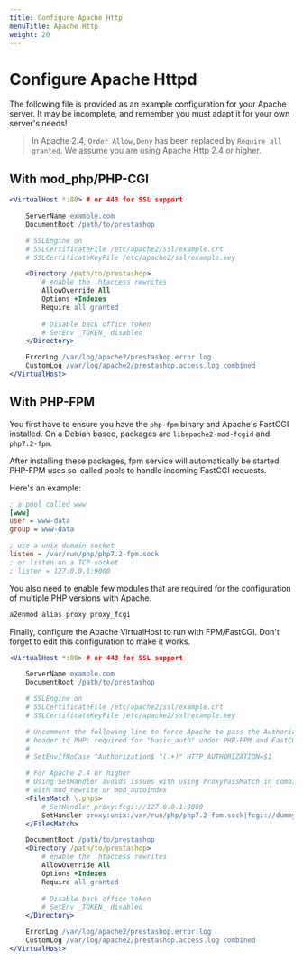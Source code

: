 ```yaml
---
title: Configure Apache Http
menuTitle: Apache Http
weight: 20
---
```


# Configure Apache Httpd

The following file is provided as an example configuration for your Apache server.
It may be incomplete, and remember you must adapt it for your own server's needs!

> In Apache 2.4, `Order Allow,Deny` has been replaced by `Require all granted`. 
> We assume you are using Apache Http 2.4 or higher.


## With mod_php/PHP-CGI

```apache
<VirtualHost *:80> # or 443 for SSL support

    ServerName example.com
    DocumentRoot /path/to/prestashop

    # SSLEngine on
    # SSLCertificateFile /etc/apache2/ssl/example.crt
    # SSLCertificateKeyFile /etc/apache2/ssl/example.key

    <Directory /path/to/prestashop>
        # enable the .htaccess rewrites
        AllowOverride All
        Options +Indexes
        Require all granted
        
        # Disable back office token
        # SetEnv _TOKEN_ disabled
    </Directory>

    ErrorLog /var/log/apache2/prestashop.error.log
    CustomLog /var/log/apache2/prestashop.access.log combined
</VirtualHost>
```


## With PHP-FPM

You first have to ensure you have the `php-fpm` binary and Apache's FastCGI installed.
On a Debian based, packages are `libapache2-mod-fcgid` and `php7.2-fpm`.

After installing these packages, fpm service will automatically be started.
PHP-FPM uses so-called pools to handle incoming FastCGI requests. 

Here's an example:

```ini
; a pool called www
[www]
user = www-data
group = www-data

; use a unix domain socket
listen = /var/run/php/php7.2-fpm.sock
; or listen on a TCP socket
; listen = 127.0.0.1:9000

```

You also need to enable few modules that are required for the configuration of multiple PHP versions with Apache.

```bash
a2enmod alias proxy proxy_fcgi
```

Finally, configure the Apache VirtualHost to run with FPM/FastCGI.
Don't forget to edit this configuration to make it works.

```apache
<VirtualHost *:80> # or 443 for SSL support

    ServerName example.com
    DocumentRoot /path/to/prestashop

    # SSLEngine on
    # SSLCertificateFile /etc/apache2/ssl/example.crt
    # SSLCertificateKeyFile /etc/apache2/ssl/example.key

    # Uncomment the following line to force Apache to pass the Authorization
    # header to PHP: required for "basic_auth" under PHP-FPM and FastCGI
    #
    # SetEnvIfNoCase ^Authorization$ "(.+)" HTTP_AUTHORIZATION=$1

    # For Apache 2.4 or higher
    # Using SetHandler avoids issues with using ProxyPassMatch in combination
    # with mod_rewrite or mod_autoindex
    <FilesMatch \.php$>
        # SetHandler proxy:fcgi://127.0.0.1:9000
        SetHandler proxy:unix:/var/run/php/php7.2-fpm.sock|fcgi://dummy
    </FilesMatch>

    DocumentRoot /path/to/prestashop
    <Directory /path/to/prestashop>
        # enable the .htaccess rewrites
        AllowOverride All
        Options +Indexes
        Require all granted
        
        # Disable back office token
        # SetEnv _TOKEN_ disabled
    </Directory>

    ErrorLog /var/log/apache2/prestashop.error.log
    CustomLog /var/log/apache2/prestashop.access.log combined
</VirtualHost>
```
